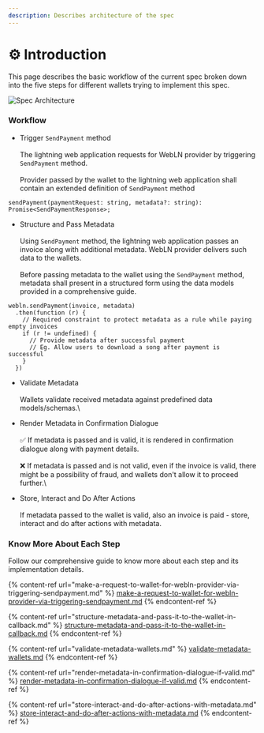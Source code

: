 ```yaml
---
description: Describes architecture of the spec
---
```


# ⚙ Introduction

This page describes the basic workflow of the current spec broken down into the five steps for different wallets trying to implement this spec.

![Spec Architecture](https://cdn-images-1.medium.com/max/3694/1\*Lz4JHjDty-jrWAV9eqcDPA.png)

### Workflow

* Trigger `SendPayment` method\
  \
  The lightning web application requests for WebLN provider by triggering `SendPayment` method.\
  \
  Provider passed by the wallet to the lightning web application shall contain an extended definition  of `SendPayment` method

```
sendPayment(paymentRequest: string, metadata?: string): Promise<SendPaymentResponse>;
```

* Structure and Pass Metadata\
  \
  Using `SendPayment` method, the lightning web application passes an invoice along with additional metadata. WebLN provider delivers such data to the wallets.\
  \
  Before passing metadata to the wallet using the `SendPayment` method, metadata shall present in a structured form using the data models provided in a comprehensive guide.

```
webln.sendPayment(invoice, metadata)
  .then(function (r) {
    // Required constraint to protect metadata as a rule while paying empty invoices
    if (r != undefined) {
      // Provide metadata after successful payment
      // Eg. Allow users to download a song after payment is successful
    }
  })
```

* Validate Metadata\
  \
  Wallets validate received metadata against predefined data models/schemas.\

* Render Metadata in Confirmation Dialogue\
  \
  ✅ If metadata is passed and is valid, it is rendered in confirmation dialogue along with payment details.\
  \
  &#x20;❌ If metadata is passed and is not valid, even if the invoice is valid, there might be a possibility of fraud, and wallets don't allow it to proceed further.\

* Store, Interact and Do After Actions\
  \
  If metadata passed to the wallet is valid, also an invoice is paid - store, interact and do after actions with metadata.

### Know More About Each Step

Follow our comprehensive guide to know more about each step and its implementation details.

{% content-ref url="make-a-request-to-wallet-for-webln-provider-via-triggering-sendpayment.md" %}
[make-a-request-to-wallet-for-webln-provider-via-triggering-sendpayment.md](make-a-request-to-wallet-for-webln-provider-via-triggering-sendpayment.md)
{% endcontent-ref %}

{% content-ref url="structure-metadata-and-pass-it-to-the-wallet-in-callback.md" %}
[structure-metadata-and-pass-it-to-the-wallet-in-callback.md](structure-metadata-and-pass-it-to-the-wallet-in-callback.md)
{% endcontent-ref %}

{% content-ref url="validate-metadata-wallets.md" %}
[validate-metadata-wallets.md](validate-metadata-wallets.md)
{% endcontent-ref %}

{% content-ref url="render-metadata-in-confirmation-dialogue-if-valid.md" %}
[render-metadata-in-confirmation-dialogue-if-valid.md](render-metadata-in-confirmation-dialogue-if-valid.md)
{% endcontent-ref %}

{% content-ref url="store-interact-and-do-after-actions-with-metadata.md" %}
[store-interact-and-do-after-actions-with-metadata.md](store-interact-and-do-after-actions-with-metadata.md)
{% endcontent-ref %}
